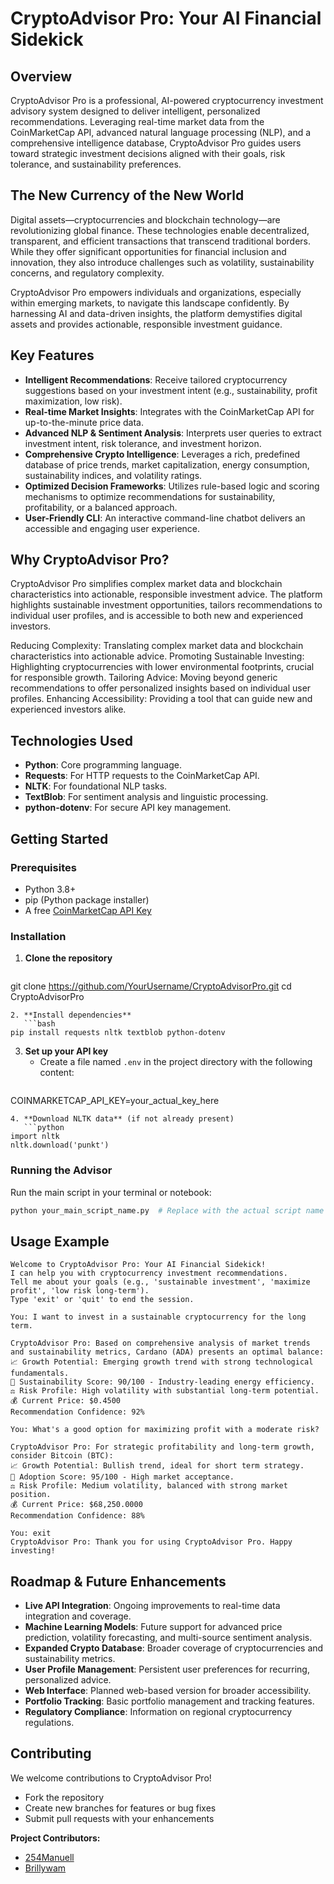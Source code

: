 # CryptoAdvisor Pro: Your AI Financial Sidekick

## Overview
CryptoAdvisor Pro is a professional, AI-powered cryptocurrency investment advisory system designed to deliver intelligent, personalized recommendations. Leveraging real-time market data from the CoinMarketCap API, advanced natural language processing (NLP), and a comprehensive intelligence database, CryptoAdvisor Pro guides users toward strategic investment decisions aligned with their goals, risk tolerance, and sustainability preferences.

## The New Currency of the New World
Digital assets—cryptocurrencies and blockchain technology—are revolutionizing global finance. These technologies enable decentralized, transparent, and efficient transactions that transcend traditional borders. While they offer significant opportunities for financial inclusion and innovation, they also introduce challenges such as volatility, sustainability concerns, and regulatory complexity.

CryptoAdvisor Pro empowers individuals and organizations, especially within emerging markets, to navigate this landscape confidently. By harnessing AI and data-driven insights, the platform demystifies digital assets and provides actionable, responsible investment guidance.

## Key Features
- **Intelligent Recommendations**: Receive tailored cryptocurrency suggestions based on your investment intent (e.g., sustainability, profit maximization, low risk).
- **Real-time Market Insights**: Integrates with the CoinMarketCap API for up-to-the-minute price data.
- **Advanced NLP & Sentiment Analysis**: Interprets user queries to extract investment intent, risk tolerance, and investment horizon.
- **Comprehensive Crypto Intelligence**: Leverages a rich, predefined database of price trends, market capitalization, energy consumption, sustainability indices, and volatility ratings.
- **Optimized Decision Frameworks**: Utilizes rule-based logic and scoring mechanisms to optimize recommendations for sustainability, profitability, or a balanced approach.
- **User-Friendly CLI**: An interactive command-line chatbot delivers an accessible and engaging user experience.

## Why CryptoAdvisor Pro?
CryptoAdvisor Pro simplifies complex market data and blockchain characteristics into actionable, responsible investment advice. The platform highlights sustainable investment opportunities, tailors recommendations to individual user profiles, and is accessible to both new and experienced investors.

Reducing Complexity: Translating complex market data and blockchain characteristics into actionable advice.
Promoting Sustainable Investing: Highlighting cryptocurrencies with lower environmental footprints, crucial for responsible growth.
Tailoring Advice: Moving beyond generic recommendations to offer personalized insights based on individual user profiles.
Enhancing Accessibility: Providing a tool that can guide new and experienced investors alike.
## Technologies Used
- **Python**: Core programming language.
- **Requests**: For HTTP requests to the CoinMarketCap API.
- **NLTK**: For foundational NLP tasks.
- **TextBlob**: For sentiment analysis and linguistic processing.
- **python-dotenv**: For secure API key management.

## Getting Started
### Prerequisites
- Python 3.8+
- pip (Python package installer)
- A free [CoinMarketCap API Key](https://pro.coinmarketcap.com/)

### Installation
1. **Clone the repository**
   ```bash
git clone https://github.com/YourUsername/CryptoAdvisorPro.git
cd CryptoAdvisorPro
```
2. **Install dependencies**
   ```bash
pip install requests nltk textblob python-dotenv
```
3. **Set up your API key**
   - Create a file named `.env` in the project directory with the following content:
     ```
COINMARKETCAP_API_KEY=your_actual_key_here
```
4. **Download NLTK data** (if not already present)
   ```python
import nltk
nltk.download('punkt')
```

### Running the Advisor
Run the main script in your terminal or notebook:
```bash
python your_main_script_name.py  # Replace with the actual script name
```

## Usage Example
```
Welcome to CryptoAdvisor Pro: Your AI Financial Sidekick!
I can help you with cryptocurrency investment recommendations.
Tell me about your goals (e.g., 'sustainable investment', 'maximize profit', 'low risk long-term').
Type 'exit' or 'quit' to end the session.

You: I want to invest in a sustainable cryptocurrency for the long term.

CryptoAdvisor Pro: Based on comprehensive analysis of market trends and sustainability metrics, Cardano (ADA) presents an optimal balance:
📈 Growth Potential: Emerging growth trend with strong technological fundamentals.
🌿 Sustainability Score: 90/100 - Industry-leading energy efficiency.
⚖️ Risk Profile: High volatility with substantial long-term potential.
💰 Current Price: $0.4500
Recommendation Confidence: 92%

You: What's a good option for maximizing profit with a moderate risk?

CryptoAdvisor Pro: For strategic profitability and long-term growth, consider Bitcoin (BTC):
📈 Growth Potential: Bullish trend, ideal for short term strategy.
🔗 Adoption Score: 95/100 - High market acceptance.
⚖️ Risk Profile: Medium volatility, balanced with strong market position.
💰 Current Price: $68,250.0000
Recommendation Confidence: 88%

You: exit
CryptoAdvisor Pro: Thank you for using CryptoAdvisor Pro. Happy investing!
```
## Roadmap & Future Enhancements
- **Live API Integration**: Ongoing improvements to real-time data integration and coverage.
- **Machine Learning Models**: Future support for advanced price prediction, volatility forecasting, and multi-source sentiment analysis.
- **Expanded Crypto Database**: Broader coverage of cryptocurrencies and sustainability metrics.
- **User Profile Management**: Persistent user preferences for recurring, personalized advice.
- **Web Interface**: Planned web-based version for broader accessibility.
- **Portfolio Tracking**: Basic portfolio management and tracking features.
- **Regulatory Compliance**: Information on regional cryptocurrency regulations.

## Contributing
We welcome contributions to CryptoAdvisor Pro!
- Fork the repository
- Create new branches for features or bug fixes
- Submit pull requests with your enhancements


**Project Contributors:**
- [254Manuell](https://github.com/254Manuell)
- [Brillywam](https://github.com/Brillywam)
